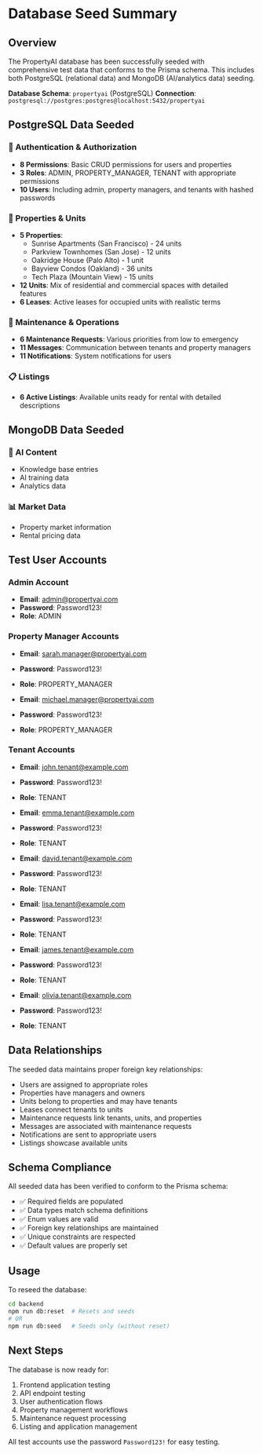 # Database Seed Summary

## Overview
The PropertyAI database has been successfully seeded with comprehensive test data that conforms to the Prisma schema. This includes both PostgreSQL (relational data) and MongoDB (AI/analytics data) seeding.

**Database Schema**: `propertyai` (PostgreSQL)
**Connection**: `postgresql://postgres:postgres@localhost:5432/propertyai`

## PostgreSQL Data Seeded

### 🔐 Authentication & Authorization
- **8 Permissions**: Basic CRUD permissions for users and properties
- **3 Roles**: ADMIN, PROPERTY_MANAGER, TENANT with appropriate permissions
- **10 Users**: Including admin, property managers, and tenants with hashed passwords

### 🏢 Properties & Units
- **5 Properties**: 
  - Sunrise Apartments (San Francisco) - 24 units
  - Parkview Townhomes (San Jose) - 12 units  
  - Oakridge House (Palo Alto) - 1 unit
  - Bayview Condos (Oakland) - 36 units
  - Tech Plaza (Mountain View) - 15 units
- **12 Units**: Mix of residential and commercial spaces with detailed features
- **6 Leases**: Active leases for occupied units with realistic terms

### 🔧 Maintenance & Operations
- **6 Maintenance Requests**: Various priorities from low to emergency
- **11 Messages**: Communication between tenants and property managers
- **11 Notifications**: System notifications for users

### 📋 Listings
- **6 Active Listings**: Available units ready for rental with detailed descriptions

## MongoDB Data Seeded

### 🤖 AI Content
- Knowledge base entries
- AI training data
- Analytics data

### 📊 Market Data
- Property market information
- Rental pricing data

## Test User Accounts

### Admin Account
- **Email**: admin@propertyai.com
- **Password**: Password123!
- **Role**: ADMIN

### Property Manager Accounts
- **Email**: sarah.manager@propertyai.com
- **Password**: Password123!
- **Role**: PROPERTY_MANAGER

- **Email**: michael.manager@propertyai.com  
- **Password**: Password123!
- **Role**: PROPERTY_MANAGER

### Tenant Accounts
- **Email**: john.tenant@example.com
- **Password**: Password123!
- **Role**: TENANT

- **Email**: emma.tenant@example.com
- **Password**: Password123!
- **Role**: TENANT

- **Email**: david.tenant@example.com
- **Password**: Password123!
- **Role**: TENANT

- **Email**: lisa.tenant@example.com
- **Password**: Password123!
- **Role**: TENANT

- **Email**: james.tenant@example.com
- **Password**: Password123!
- **Role**: TENANT

- **Email**: olivia.tenant@example.com
- **Password**: Password123!
- **Role**: TENANT

## Data Relationships

The seeded data maintains proper foreign key relationships:
- Users are assigned to appropriate roles
- Properties have managers and owners
- Units belong to properties and may have tenants
- Leases connect tenants to units
- Maintenance requests link tenants, units, and properties
- Messages are associated with maintenance requests
- Notifications are sent to appropriate users
- Listings showcase available units

## Schema Compliance

All seeded data has been verified to conform to the Prisma schema:
- ✅ Required fields are populated
- ✅ Data types match schema definitions
- ✅ Enum values are valid
- ✅ Foreign key relationships are maintained
- ✅ Unique constraints are respected
- ✅ Default values are properly set

## Usage

To reseed the database:
```bash
cd backend
npm run db:reset  # Resets and seeds
# OR
npm run db:seed   # Seeds only (without reset)
```

## Next Steps

The database is now ready for:
1. Frontend application testing
2. API endpoint testing
3. User authentication flows
4. Property management workflows
5. Maintenance request processing
6. Listing and application management

All test accounts use the password `Password123!` for easy testing.